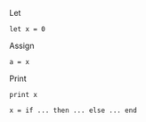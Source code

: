 Let
```
let x = 0
```

Assign
```
a = x
```

Print
```
print x
```

```
x = if ... then ... else ... end